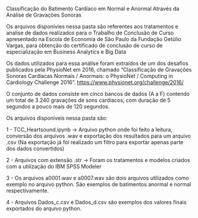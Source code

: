 Classificação do Batimento Cardíaco em Normal e Anormal Através da Análise de Gravações Sonoras

Os arquivos disponívies nessa pasta são referentes aos tratamentos e analise de dados realizados para o Trabalho de Conclusão de Curso apresentado na Escola de Economia de São Paulo da Fundação Getúlio Vargas, para obtenção do certificado de conclusão de curso de especialização em Business Analytics e Big Data

Os dados utilizados para essa análise foram extraídos de um dos desafios publicados pela PhysioNet em 2016, chamado “Classificação de Gravações Sonoras Cardíacas Normais / Anormais: o PhysioNet / Computing in Cardiology Challenge 2016”.
https://www.physionet.org/challenge/2016/

O conjunto de dados consiste em cinco bancos de dados (A a F) contendo um total de 3.240 gravações de sons cardíacos, com duração de 5 segundos a pouco mais de 120 segundos.

Os arquivos disponíveis nessa pasta são:

1 - TCC_Heartsound.ipynb -> Arquivo python onde foi feito a leitura, conversão dos arquivos .wav e exportação dos resultados para um arquivo .csv (Na exportação já foi realizado um filtro para exportar apenas parte dos dados convertidos)

2 - Arquivos com extensão .str -> Foram os tratamentos e modelos criados com a utilização do IBM SPSS Modeler 

3 - Os arquivos a0001.wav e a0007.wav são dois arquivos utilizados como exemplo no arquivo python. São exemplos de batimentos anormal e normal respectivamente.

4 - Arquivos Dados_c.csv e Dados_d.csv são exemplos dos valores finais exportados do arquivo python.

